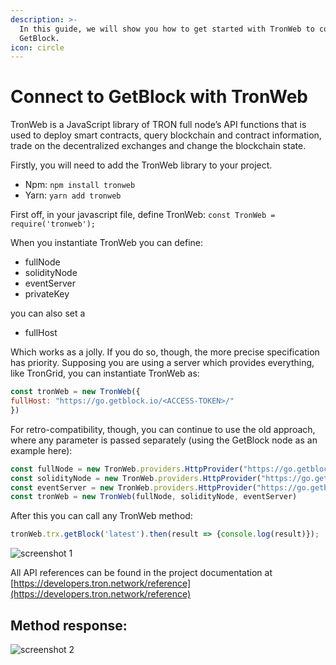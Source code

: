 ```yaml
---
description: >-
  In this guide, we will show you how to get started with TronWeb to connect to
  GetBlock.
icon: circle
---
```


# Connect to GetBlock with TronWeb

TronWeb is a JavaScript library of TRON full node’s API functions that is used to deploy smart contracts, query blockchain and contract information, trade on the decentralized exchanges and change the blockchain state.

Firstly, you will need to add the TronWeb library to your project.

* Npm: `npm install tronweb`
* Yarn: `yarn add tronweb`

First off, in your javascript file, define TronWeb: `const TronWeb = require('tronweb');`

When you instantiate TronWeb you can define:

* fullNode
* solidityNode
* eventServer
* privateKey

you can also set a

* fullHost

Which works as a jolly. If you do so, though, the more precise specification has priority. Supposing you are using a server which provides everything, like TronGrid, you can instantiate TronWeb as:

```javascript
const tronWeb = new TronWeb({
fullHost: "https://go.getblock.io/<ACCESS-TOKEN>/"
})
```

For retro-compatibility, though, you can continue to use the old approach, where any parameter is passed separately (using the GetBlock node as an example here):

```javascript
const fullNode = new TronWeb.providers.HttpProvider("https://go.getblock.io/<ACCESS-TOKEN>/")
const solidityNode = new TronWeb.providers.HttpProvider("https://go.getblock.io/<ACCESS-TOKEN>/")
const eventServer = new TronWeb.providers.HttpProvider("https://go.getblock.io/<ACCESS-TOKEN>/")
const tronWeb = new TronWeb(fullNode, solidityNode, eventServer)
```

After this you can call any TronWeb method:

```javascript
tronWeb.trx.getBlock('latest').then(result => {console.log(result)});
```

![screenshot 1](https://storage.getblock.io/web/docs/guides/how-to-connect-to-getblock-with-tronweb/tronweb_screenshot.webp)

All API references can be found in the project documentation at [https://developers.tron.network/reference](https://developers.tron.network/reference)

## Method response:

![screenshot 2](https://storage.getblock.io/web/docs/guides/how-to-connect-to-getblock-with-tronweb/tronweb_screenshot_1.webp)
